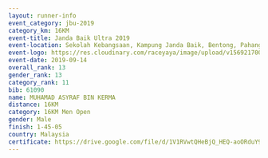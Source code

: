 ```yaml
---
layout: runner-info 
event_category: jbu-2019 
category_km: 16KM 
event-title: Janda Baik Ultra 2019
event-location: Sekolah Kebangsaan, Kampung Janda Baik, Bentong, Pahang, Malaysia 
event-logo: https://res.cloudinary.com/raceyaya/image/upload/v1569217009/logo/janda-baik_vch1pc.jpg 
event-date: 2019-09-14 
overall_rank: 13
gender_rank: 13
category_rank: 11
bib: 61090
name: MUHAMAD ASYRAF BIN KERMA
distance: 16KM
category: 16KM Men Open
gender: Male
finish: 1-45-05
country: Malaysia
certificate: https://drive.google.com/file/d/1V1RVwtQHeBjQ_HEQ-aoORduY9vGF9MP9/view?usp=sharing
---
```


